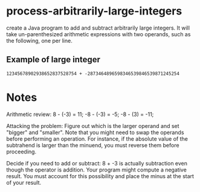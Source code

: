 # process-arbitrarily-large-integers

create a Java program to add and subtract arbitrarily large integers. It will take un-parenthesized arithmetic expressions with two operands, such as the following, one per line.

## Example of large integer

```
12345678902938652837528754 + -2873464896598346539846539871245254
```

# Notes

Arithmetic review: 8 - (-3) = 11; -8 - (-3) = -5; -8 - (3) = -11;

Attacking the problem:
Figure out which is the larger operand and set "bigger" and "smaller".
Note that you might need to swap the operands before performing an operation. For instance, if the absolute value of the subtrahend is larger than the minuend, you must reverse them before proceeding.

Decide if you need to add or subtract: 8 + -3 is actually subtraction even though the operator is addition.
Your program might compute a negative result. You must account for this possibility and place the minus at the start of your result.
